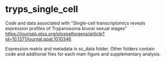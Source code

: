 # tryps_single_cell

Code and data associated with "Single-cell transcriptomics reveals expression profiles of Trypanosoma brucei sexual stages" https://journals.plos.org/plospathogens/article?id=10.1371/journal.ppat.1010346

Expression matrix and metadata in sc_data folder. Other folders contain code and additional files for each main figure and supplementary analysis. 
